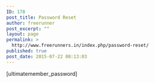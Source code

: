 ```yaml
---
ID: 178
post_title: Password Reset
author: freerunner
post_excerpt: ""
layout: page
permalink: >
  http://www.freerunners.in/index.php/password-reset/
published: true
post_date: 2015-07-22 08:13:03
---
```

[ultimatemember_password]